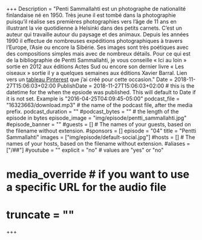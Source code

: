 +++
Description = "Penti Sammallahti est un photographe de nationalité finlandaise né en 1950. Très jeune il est tombé dans la photographie puisqu’il réalise ses premières photographies vers l’âge de 11 ans en illustrant la vie quotidienne à Helsinki dans des petits carnets. C’est un auteur qui travaille autour du paysage et des animaux. Depuis les années 1990 il effectue de nombreuses expéditions photographiques à travers l’Europe, l’Asie ou encore la Sibérie. Ses images  sont très poétiques avec des compositions simples mais avec de nombreux détails. Pour ce qui est de la bibliographie de Pentti Sammallahti, je vous conseille « Ici au loin » sortie en 2012 aux éditions Actes Sud ou encore son dernier livre « Les oiseaux » sortie il y a quelques semaines aux éditions Xavier Barral. Lien vers un [tableau Pinterest](https://www.pinterest.fr/thomaschauvin/pentti-sammallahti/) que j’ai créé pour cette occasion."
Date = 2018-11-27T15:06:03+02:00
PublishDate = 2018-11-27T15:06:03+02:00 # this is the datetime for the when the epsiode was published. This will default to Date if it is not set. Example is "2016-04-25T04:09:45-05:00"
podcast_file = "16323663/download.mp3" # the name of the podcast file, after the media prefix.
podcast_duration = ""
#podcast_bytes = "" # the length of the episode in bytes
episode_image = "img/episode/pentti_sammallahti.jpg"
#episode_banner = ""
#guests = [] # The names of your guests, based on the filename without extension.
#sponsors = []
episode = "04"
title = "Pentti Sammallahti"
images = ["img/episode/default-social.jpg"]
#hosts = [] # The names of your hosts, based on the filename without extension.
#aliases = ["/##"]
#youtube = ""
explicit = "no" # values are "yes" or "no"
# media_override # if you want to use a specific URL for the audio file
# truncate = ""
+++
